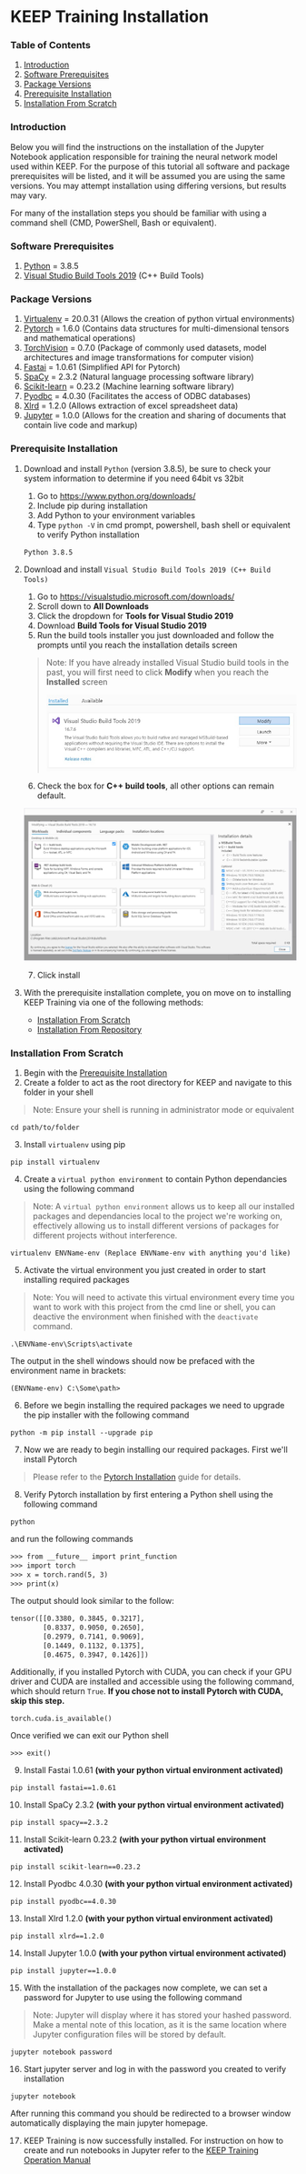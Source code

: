 # KEEP Training Installation
### Table of Contents
1. [Introduction](#Introduction)
2. [Software Prerequisites](#SoftwarePrerequisites)
3. [Package Versions](#PackageVersions)
4. [Prerequisite Installation](#PrerequisiteInstallation)
5. [Installation From Scratch](#InstallFromScratch)

### <a id="Introduction">Introduction</a>
Below you will find the instructions on the installation of the Jupyter Notebook application responsible for training the neural network model used within KEEP. For the purpose of this tutorial all software and package prerequisites will be listed, and it will be assumed you are using the same versions. You may attempt installation using differing versions, but results may vary.

For many of the installation steps you should be familiar with using a command shell (CMD, PowerShell, Bash or equivalent).

### <a id="SoftwarePrerequisites">Software Prerequisites</a>
1. [Python](https://www.python.org/downloads/) = 3.8.5
2. [Visual Studio Build Tools 2019](https://visualstudio.microsoft.com/downloads/) (C++ Build Tools)

### <a id="PackageVersions">Package Versions</a>
1. [Virtualenv](https://pypi.org/project/virtualenv/) = 20.0.31 (Allows the creation of python virtual environments)
1. [Pytorch](https://pytorch.org/get-started/locally/) = 1.6.0 (Contains data structures for multi-dimensional tensors and mathematical operations)
2. [TorchVision](https://pytorch.org/get-started/locally/) = 0.7.0 (Package of commonly used datasets, model architectures and image transformations for computer vision)
3. [Fastai](https://fastai1.fast.ai/install.html) = 1.0.61 (Simplified API for Pytorch)
4. [SpaCy](https://spacy.io/) = 2.3.2 (Natural language processing software library)
5. [Scikit-learn](https://scikit-learn.org/stable/) = 0.23.2 (Machine learning software library)
6. [Pyodbc](https://pypi.org/project/pyodbc/) = 4.0.30 (Facilitates the access of ODBC databases)
7. [Xlrd](https://pypi.org/project/xlrd/) = 1.2.0 (Allows extraction of excel spreadsheet data)
8. [Jupyter](https://jupyter.org/) = 1.0.0 (Allows for the creation and sharing of documents that contain live code and markup)

### <a id="PrerequisiteInstallation">Prerequisite Installation</a>
1. Download and install `Python` (version 3.8.5), be sure to check your system information to determine if you need 64bit vs 32bit
	1. Go to https://www.python.org/downloads/
	2. Include pip during installation
	3. Add Python to your environment variables
	4. Type `python -V` in cmd prompt, powershell, bash shell or equivalent to verify Python installation

	```
	Python 3.8.5
	```
2. Download and install `Visual Studio Build Tools 2019 (C++ Build Tools)`
	1. Go to https://visualstudio.microsoft.com/downloads/
	2. Scroll down to **All Downloads**
	3. Click the dropdown for **Tools for Visual Studio 2019**
	4. Download **Build Tools for Visual Studio 2019**
	5. Run the build tools installer you just downloaded and follow the prompts until you reach the installation details screen
	> Note: If you have already installed Visual Studio build tools in the past, you will first need to click **Modify** when you reach the **Installed** screen 
	> 
	> ![Modify Visual Studio](Images/KEEPTrainingInstallation/Modify.jpg)
	
	6. Check the box for **C++ build tools**, all other options can remain default.
	
	![Visual Studio Build Tools](Images/KEEPTrainingInstallation/VisualStudioBuildTools.jpg)
	
	7. Click install
3. With the prerequisite installation complete, you on move on to installing KEEP Training via one of the following methods:
	* [Installation From Scratch](#InstallFromScratch)
	* [Installation From Repository](#InstallFromRepository)

### <a id="InstallFromScratch">Installation From Scratch</a>
1. Begin with the [Prerequisite Installation](#PrerequisiteInstallation)
2. Create a folder to act as the root directory for KEEP and navigate to this folder in your shell
> Note: Ensure your shell is running in administrator mode or equivalent
```
cd path/to/folder
```
3. Install `virtualenv` using pip
```
pip install virtualenv
```
4. Create a `virtual python environment` to contain Python dependancies using the following command
> Note: A `virtual python environment` allows us to keep all our installed packages and dependancies local to the project we're working on, effectively allowing us to install different versions of packages for different projects without interference.
```
virtualenv ENVName-env (Replace ENVName-env with anything you'd like)
```
5. Activate the virtual environment you just created in order to start installing required packages
> Note: You will need to activate this virtual environment every time you want to work with this project from the cmd line or shell, you can deactive the environment when finished with the `deactivate` command.
```
.\ENVName-env\Scripts\activate
```
The output in the shell windows should now be prefaced with the environment name in brackets:
```
(ENVName-env) C:\Some\path>
```
6. Before we begin installing the required packages we need to upgrade the pip installer with the following command
```
python -m pip install --upgrade pip
```
7. Now we are ready to begin installing our required packages. First we'll install Pytorch
> Please refer to the [Pytorch Installation](https://github.com/alechume/CGI_KEEPV1/blob/main/Documentation/PytorchInstallation.md) guide for details.
8. Verify Pytorch installation by first entering a Python shell using the following command
```
python
```
and run the following commands
```
>>> from __future__ import print_function
>>> import torch
>>> x = torch.rand(5, 3)
>>> print(x)
```
The output should look similar to the follow:
```
tensor([[0.3380, 0.3845, 0.3217],
        [0.8337, 0.9050, 0.2650],
        [0.2979, 0.7141, 0.9069],
        [0.1449, 0.1132, 0.1375],
        [0.4675, 0.3947, 0.1426]])
```
Additionally, if you installed Pytorch with CUDA, you can check if your GPU driver and CUDA are installed and accessible using the following command, which should return `True`. **If you chose not to install Pytorch with CUDA, skip this step.**
```
torch.cuda.is_available()
```
Once verified we can exit our Python shell
```
>>> exit()
```
9. Install Fastai 1.0.61 **(with your python virtual environment activated)**
```
pip install fastai==1.0.61
```
10. Install SpaCy 2.3.2 **(with your python virtual environment activated)**
```
pip install spacy==2.3.2
```
11. Install Scikit-learn 0.23.2 **(with your python virtual environment activated)**
```
pip install scikit-learn==0.23.2
```
12. Install Pyodbc 4.0.30 **(with your python virtual environment activated)**
```
pip install pyodbc==4.0.30
```
13. Install Xlrd 1.2.0 **(with your python virtual environment activated)**
```
pip install xlrd==1.2.0
```
14. Install Jupyter 1.0.0 **(with your python virtual environment activated)**
```
pip install jupyter==1.0.0
```
15. With the installation of the packages now complete, we can set a password for Jupyter to use using the following command
> Note: Jupyter will display where it has stored your hashed password. Make a mental note of this location, as it is the same location where Jupyter configuration files will be stored by default.
```
jupyter notebook password
```
16. Start jupyter server and log in with the password you created to verify installation
```
jupyter notebook
```
After running this command you should be redirected to a browser window automatically displaying the main jupyter homepage.

17. KEEP Training is now successfully installed. For instruction on how to create and run notebooks in Jupyter refer to the [KEEP Training Operation Manual](https://github.com/alechume/CGI_KEEPV1/blob/main/Documentation/KEEPTrainingOperationManual.md)
